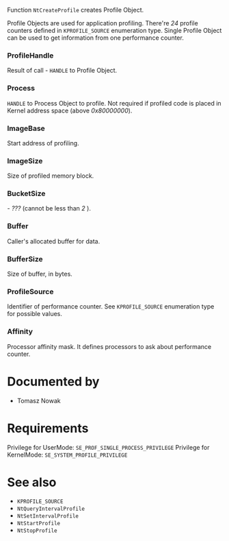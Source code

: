 Function `NtCreateProfile` creates Profile Object.

Profile Objects are used for application profiling. There're *24* profile counters defined in `KPROFILE_SOURCE` enumeration type. Single Profile Object can be used to get information from one performance counter.

### ProfileHandle

Result of call - `HANDLE` to Profile Object.

### Process

`HANDLE` to Process Object to profile. Not required if profiled code is placed in Kernel address space (above *0x80000000*).

### ImageBase

Start address of profiling.

### ImageSize

Size of profiled memory block.

### BucketSize

*- ???* (cannot be less than *2* ).

### Buffer

Caller's allocated buffer for data.

### BufferSize

Size of buffer, in bytes.

### ProfileSource

Identifier of performance counter. See `KPROFILE_SOURCE` enumeration type for possible values.

### Affinity

Processor affinity mask. It defines processors to ask about performance counter.

# Documented by

* Tomasz Nowak

# Requirements

Privilege for UserMode: `SE_PROF_SINGLE_PROCESS_PRIVILEGE`
Privilege for KernelMode: `SE_SYSTEM_PROFILE_PRIVILEGE`

# See also

* `KPROFILE_SOURCE`
* `NtQueryIntervalProfile`
* `NtSetIntervalProfile`
* `NtStartProfile`
* `NtStopProfile`
